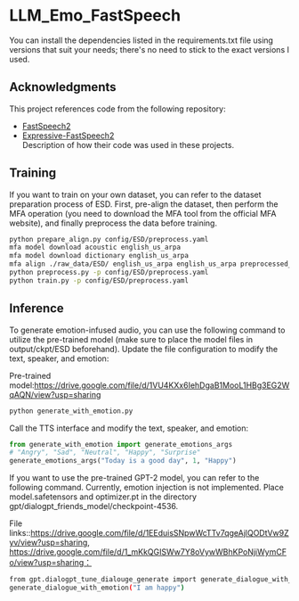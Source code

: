 # LLM_Emo_FastSpeech
You can install the dependencies listed in the requirements.txt file using versions that suit your needs; there's no need to stick to the exact versions I used.
## Acknowledgments
This project references code from the following repository:
- [FastSpeech2](https://github.com/ming024/FastSpeech2)
- [Expressive-FastSpeech2](https://github.com/keonlee9420/Expressive-FastSpeech2)  
  Description of how their code was used in these projects.

## Training
If you want to train on your own dataset, you can refer to the dataset preparation process of ESD. First, pre-align the dataset, then perform the MFA operation (you need to download the MFA tool from the official MFA website), and finally preprocess the data before training.

```bash
python prepare_align.py config/ESD/preprocess.yaml
mfa model download acoustic english_us_arpa
mfa model download dictionary english_us_arpa
mfa align ./raw_data/ESD/ english_us_arpa english_us_arpa preprocessed_data/ESD/TextGrid
python preprocess.py -p config/ESD/preprocess.yaml
python train.py -p config/ESD/preprocess.yaml
```
## Inference
To generate emotion-infused audio, you can use the following command to utilize the pre-trained model (make sure to place the model files in output/ckpt/ESD beforehand). Update the file configuration to modify the text, speaker, and emotion:

Pre-trained model:https://drive.google.com/file/d/1VU4KXx6IehDgaB1MooL1HBg3EG2WqAQN/view?usp=sharing
```bash
python generate_with_emotion.py
```
Call the TTS interface and modify the text, speaker, and emotion:
```python
from generate_with_emotion import generate_emotions_args
# "Angry", "Sad", "Neutral", "Happy", "Surprise"
generate_emotions_args("Today is a good day", 1, "Happy")
```
If you want to use the pre-trained GPT-2 model, you can refer to the following command. Currently, emotion injection is not implemented. Place model.safetensors and optimizer.pt in the directory gpt/dialogpt_friends_model/checkpoint-4536.

File links::https://drive.google.com/file/d/1EEduisSNpwWcTTv7qgeAjlQODtVw9Zyv/view?usp=sharing, https://drive.google.com/file/d/1_mKkQGISWw7Y8oVywWBhKPoNjiWymCFo/view?usp=sharing：
```bash
from gpt.dialogpt_tune_dialouge_generate import generate_dialogue_with_emotion
generate_dialogue_with_emotion("I am happy")
```